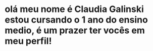 # olá meu nome é Claudia Galinski estou cursando o 1 ano do ensino medio, é um prazer ter vocês em meu perfil!
